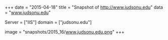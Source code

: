 
+++
date = "2015-04-18"
title = "Snapshot of http://www.judsonu.edu"
data = "www.judsonu.edu"

Server = ["IIS"]
domain = ["judsonu.edu"]

  image = "snapshots/2015_16/www.judsonu.edu.png"
+++
#
